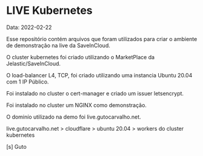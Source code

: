 # LIVE Kubernetes

Data: 2022-02-22

Esse repositório contém arquivos que foram utilizados para criar o ambiente de demonstração
na live da SaveInCloud.

O cluster kubernetes foi criado utilizando o MarketPlace da Jelastic/SaveInCloud.

O load-balancer L4, TCP, foi criado utilizando uma instancia Ubuntu 20.04 com 1 IP Público.

Foi instalado no cluster o cert-manager e criado um issuer letsencrypt.

Foi instalado no cluster um NGINX como demonstração.

O dominío utilizado na demo foi live.gutocarvalho.net.

live.gutocarvalho.net > cloudflare > ubuntu 20.04 > workers do cluster kubernetes

[s]
Guto